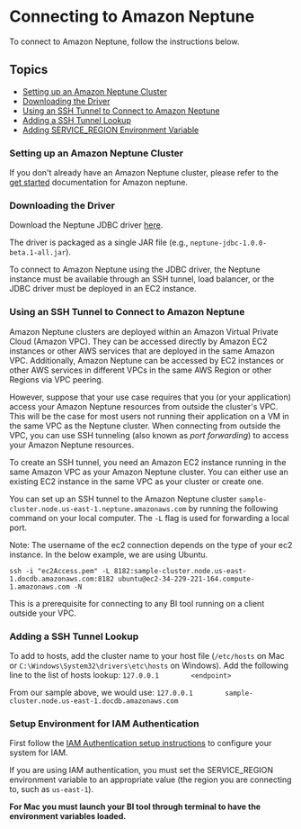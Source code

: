# Connecting to Amazon Neptune

To connect to Amazon Neptune, follow the instructions below.

## Topics
- [Setting up an Amazon Neptune Cluster](#setting-up-an-amazon-neptune-cluster)
- [Downloading the Driver](#downloading-the-driver)
- [Using an SSH Tunnel to Connect to Amazon Neptune](#using-an-ssh-tunnel-to-connect-to-amazon-neptune)
- [Adding a SSH Tunnel Lookup](#adding-a-ssh-tunnel-lookup)
- [Adding SERVICE_REGION Environment Variable](#adding-service_region-environment-variable)

### Setting up an Amazon Neptune Cluster

If you don't already have an Amazon Neptune cluster, please refer to the [get started](https://aws.amazon.com/neptune/getting-started/) documentation for Amazon neptune.


### Downloading the Driver

Download the Neptune JDBC driver [here](https://github.com/aws/amazon-neptune-jdbc-driver/releases). 

The driver is packaged as a single JAR file (e.g., `neptune-jdbc-1.0.0-beta.1-all.jar`).

To connect to Amazon Neptune using the JDBC driver, the Neptune instance must be available through an SSH tunnel, load balancer, or the JDBC driver must be deployed in an EC2 instance.

### Using an SSH Tunnel to Connect to Amazon Neptune

Amazon Neptune clusters are deployed within an Amazon Virtual Private Cloud (Amazon VPC).
They can be accessed directly by Amazon EC2 instances or other AWS services that are deployed in the same Amazon VPC. Additionally, Amazon Neptune can be accessed by EC2 instances or other AWS services in different VPCs in the same AWS Region or other Regions via VPC peering.

However, suppose that your use case requires that you (or your application) access your Amazon Neptune resources from outside the cluster's VPC. This will be the case for most users not running their application on a VM in the same VPC as the Neptune cluster. When connecting from outside the VPC, you can use SSH tunneling (also known as  _port forwarding_) to access your Amazon Neptune resources.

To create an SSH tunnel, you need an Amazon EC2 instance running in the same Amazon VPC as your Amazon Neptune cluster. You can either use an existing EC2 instance in the same VPC as your cluster or create one.

You can set up an SSH tunnel to the Amazon Neptune cluster `sample-cluster.node.us-east-1.neptune.amazonaws.com` by running the following command on your local computer. The `-L` flag is used for forwarding a local port.

Note: The username of the ec2 connection depends on the type of your ec2 instance. In the below example, we are using Ubuntu.
```
ssh -i "ec2Access.pem" -L 8182:sample-cluster.node.us-east-1.docdb.amazonaws.com:8182 ubuntu@ec2-34-229-221-164.compute-1.amazonaws.com -N 
```

This is a prerequisite for connecting to any BI tool running on a client outside your VPC.

### Adding a SSH Tunnel Lookup

To add to hosts, add the cluster name to your host file (`/etc/hosts` on Mac or `C:\Windows\System32\drivers\etc\hosts` on Windows).
Add the following line to the list of hosts lookup:
`127.0.0.1        <endpoint>`

From our sample above, we would use:
`127.0.0.1        sample-cluster.node.us-east-1.docdb.amazonaws.com`

### Setup Environment for IAM Authentication

First follow the [IAM Authentication setup instructions](https://docs.aws.amazon.com/general/latest/gr/aws-access-keys-best-practices.html#iam-user-access-keys) to configure your system for IAM. 

If you are using IAM authentication, you must set the SERVICE_REGION environment variable to an appropriate value (the region you are connecting to, such as `us-east-1`).

**For Mac you must launch your BI tool through terminal to have the environment variables loaded.**
